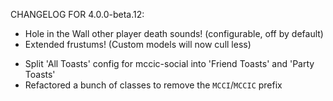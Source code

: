 CHANGELOG FOR 4.0.0-beta.12:

+ Hole in the Wall other player death sounds! (configurable, off by default)
+ Extended frustums! (Custom models will now cull less)
* Split 'All Toasts' config for mccic-social into 'Friend Toasts' and 'Party Toasts'
* Refactored a bunch of classes to remove the `MCCI`/`MCCIC` prefix
